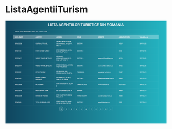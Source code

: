 # ListaAgentiiTurism

![Screenshot](https://raw.githubusercontent.com/hetmann/ListaAgentiiTurism/master/screenshot.png)
